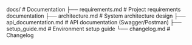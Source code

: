 docs/                     # Documentation
├── requirements.md       # Project requirements documentation
├── architecture.md       # System architecture design
├── api_documentation.md  # API documentation (Swagger/Postman)
├── setup_guide.md        # Environment setup guide
└── changelog.md          # Changelog